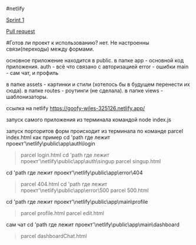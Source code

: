 #netlify

[Sprint 1](https://github.com/dianaromandiana/netlify/pull/11)

[Pull request](https://github.com/dianaromandiana/netlify/pull/11)

#Готов ли проект к использованию?
нет. Не настроенны связи(переходы) между формами.

основное приложение находится в public.
в папке app - основной код приложения.
auth - всё что связано с авторизацией
error - ошибки
main - сам чат, и профиль

в папке assets - картинки и стили (хотелось бы в будущем перенести их сюда).
в папке routes - роутинги (не сделала).
в папке views - шаблонизаторы.

ссылка на netlify
https://goofy-wiles-325126.netlify.app/

запуск самого приложения из терминала командой node index.js

запуск порторитов форм происходит из терминала по команде parcel index.html
как пример
cd 'path где лежит проект'\netlify\public\app\auth\login
>parcel login.html
cd 'path где лежит проект'\netlify\public\app\auth\singup
>parcel singup.html

cd 'path где лежит проект'\netlify\public\app\error\404
>parcel 404.html
cd 'path где лежит проект'\netlify\public\app\error\500
>parcel 500.html

cd 'path где лежит проект'\netlify\public\app\main\profile
>parcel profile.html
>parcel edit.html

сам чат
cd 'path где лежит проект'\netlify\public\app\main\dashboard
>parcel dashboardChat.html